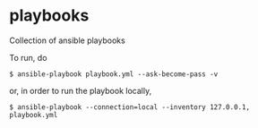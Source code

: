 # playbooks
Collection of ansible playbooks

To run, do 

```
$ ansible-playbook playbook.yml --ask-become-pass -v
```

or, in order to run the playbook locally,

```
$ ansible-playbook --connection=local --inventory 127.0.0.1, playbook.yml
```

